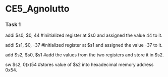 CE5_Agnolutto
=============
### Task 1
addi $s0, $0, 44 #iniitialized register at $s0 and assigned the value 44 to it.

addi $s1, $0, -37 #initialized register at $s1 and assigned the value -37 to it.

add $s2, $s0, $s1 #add the values from the two registers and store it in $s2.

sw $s2, 0(x)54 #stores value of $s2 into hexadecimal memory address 0x54.


